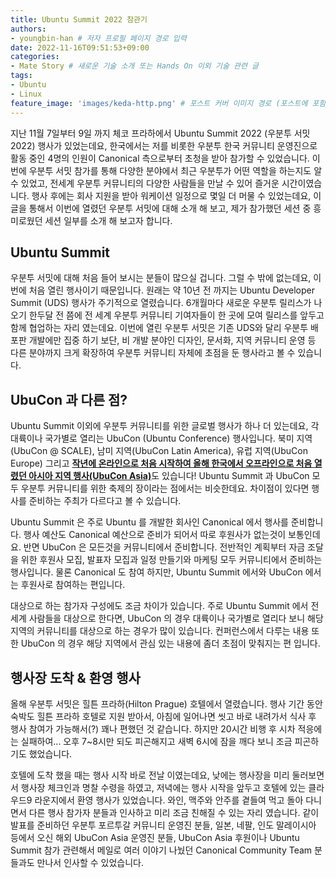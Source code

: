 ```yaml
---
title: Ubuntu Summit 2022 참관기 
authors:
- youngbin-han # 저자 프로필 페이지 경로 입력
date: 2022-11-16T09:51:53+09:00
categories:
- Mate Story # 새로운 기술 소개 또는 Hands On 이외 기술 관련 글
tags:
- Ubuntu
- Linux
feature_image: 'images/keda-http.png' # 포스트 커버 이미지 경로 (포스트에 포함된 이미지 중 하나 지정. 필드 제거하면 기본 이미지가 나옵니다.)
---
```


지난 11월 7일부터 9일 까지 체코 프라하에서 Ubuntu Summit 2022 (우분투 서밋 2022) 행사가 있었는데요, 한국에서는 저를 비롯한 우분투 한국 커뮤니티 운영진으로 활동 중인 4명의 인원이 Canonical 측으로부터 초청을 받아 참가할 수 있었습니다. 이번에 우분투 서밋 참가를 통해 다양한 분야에서 최근 우분투가 어떤 역할을 하는지도 알 수 있었고, 전세계 우분투 커뮤니티의 다양한 사람들을 만날 수 있어 즐거운 시간이였습니다. 행사 후에는 회사 지원을 받아 워케이션 일정으로 몇일 더 머물 수 있었는데요, 이 글을 통해서 이번에 열렸던 우분투 서밋에 대해 소개 해 보고, 제가 참가했던 세션 중 흥미로웠던 세션 일부를 소개 해 보고자 합니다.

## Ubuntu Summit
우분투 서밋에 대해 처음 들어 보시는 분들이 많으실 겁니다. 그럴 수 밖에 없는데요, 이번에 처음 열린 행사이기 때문입니다. 원래는 약 10년 전 까지는 Ubuntu Developer Summit (UDS) 행사가 주기적으로 열렸습니다. 6개월마다 새로운 우분투 릴리스가 나오기 한두달 전 쯤에 전 세계 우분투 커뮤니티 기여자들이 한 곳에 모여 릴리스를 앞두고 함께 협업하는 자리 였는데요. 이번에 열린 우분투 서밋은 기존 UDS와 달리 우분투 배포판 개발에만 집중 하기 보단, 비 개발 분야인 디자인, 문서화, 지역 커뮤니티 운영 등 다른 분야까지 크게 확장하여 우분투 커뮤니티 자체에 초점을 둔 행사라고 볼 수 있습니다.

## UbuCon 과 다른 점?
Ubuntu Summit 이외에 우분투 커뮤니티를 위한 글로벌 행사가 하나 더 있는데요, 각 대륙이나 국가별로 열리는 UbuCon (Ubuntu Conference) 행사입니다. 북미 지역 (UbuCon @ SCALE), 남미 지역(UbuCon Latin America), 유럽 지역(UbuCon Europe) 그리고 [**작년에 온라인으로 처음 시작하여 올해 한국에서 오프라인으로 처음 열렸던 아시아 지역 행사(UbuCon Asia)**](https://2022.ubucon.asia/ko)도 있습니다! Ubuntu Summit 과 UbuCon 모두 우분투 커뮤니티를 위한 축제의 장이라는 점에서는 비슷한데요. 차이점이 있다면 행사를 준비하는 주최가 다르다고 볼 수 있습니다.

Ubuntu Summit 은 주로 Ubuntu 를 개발한 회사인 Canonical 에서 행사를 준비합니다. 행사 예산도 Canonical 예산으로 준비가 되어서 따로 후원사가 없는것이 보통인데요. 반면 UbuCon 은 모든것을 커뮤니티에서 준비합니다. 전반적인 계획부터 자금 조달을 위한 후원사 모집, 발표자 모집과 일정 만들기와 마케팅 모두 커뮤니티에서 준비하는 행사입니다. 물론 Canonical 도 참여 하지만, Ubuntu Summit 에서와 UbuCon 에서는 후원사로 참여하는 편입니다. 

대상으로 하는 참가자 구성에도 조금 차이가 있습니다. 주로 Ubuntu Summit 에서 전세계 사람들을 대상으로 한다면, UbuCon 의 경우 대륙이나 국가별로 열리다 보니 해당 지역의 커뮤니티를 대상으로 하는 경우가 많이 있습니다. 컨퍼런스에서 다루는 내용 또한 UbuCon 의 경우 해당 지역에서 관심 있는 내용에 좀더 초점이 맞춰지는 편 입니다.

## 행사장 도착 & 환영 행사
올해 우분투 서밋은 힐튼 프라하(Hilton Prague) 호텔에서 열렸습니다. 행사 기간 동안 숙박도 힐튼 프라하 호텔로 지원 받아서, 아침에 일어나면 씻고 바로 내려가서 식사 후 행사 참여가 가능해서(?) 꽤나 편했던 것 같습니다. 하지만 20시간 비행 후 시차 적응에는 실패하여... 오후 7~8시만 되도 피곤해지고 새벽 6시에 잠을 깨다 보니 조금 피곤하기도 했었습니다. 

호텔에 도착 했을 때는 행사 시작 바로 전날 이였는데요, 낮에는 행사장을 미리 둘러보면서 행사장 체크인과 명찰 수령을 하였고, 저녁에는 행사 시작을 앞두고 호텔에 있는 클라우드9 라운지에서 환영 행사가 있었습니다. 와인, 맥주와 안주를 곁들여 먹고 돌아 다니면서 다른 행사 참가자 분들과 인사하고 미리 조금 친해질 수 있는 자리 였습니다. 같이 발표를 준비하던 우분투 포르투갈 커뮤니티 운영진 분들, 일본, 네팔, 인도 말레이시아 등에서 오신 해외 UbuCon Asia 운영진 분들, UbuCon Asia 후원이나 Ubuntu Summit 참가 관련해서 메일로 여러 이야기 나눴던 Canonical Community Team 분들과도 만나서 인사할 수 있었습니다.